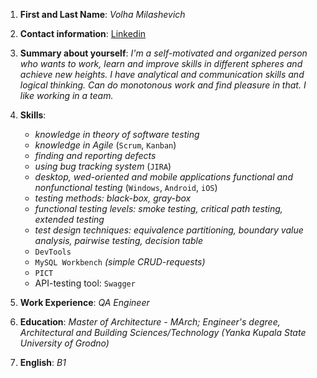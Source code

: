 1. **First and Last Name**: *Volha Milashevich*


1. **Contact information**: [Linkedin](https://www.linkedin.com/in/olga-milashevich/)


1. **Summary about yourself**: *I'm a self-motivated and organized person who wants to work, learn and improve skills in different spheres and achieve new heights. I have analytical and communication skills and logical thinking. Can do monotonous work and find pleasure in that. I like working in a team.*


1. **Skills**: 
    - *knowledge in theory of software testing*
    - *knowledge in Agile* (`Scrum`, `Kanban`)
    - *finding and reporting defects*
    - *using bug tracking system* (`JIRA`)
    - *desktop, wed-oriented and mobile applications functional and nonfunctional testing* (`Windows`, `Android`, `iOS`)
    - *testing methods: black-box, gray-box*
    - *functional testing levels: smoke testing, critical path testing, extended testing*
    - *test design techniques: equivalence partitioning, boundary value analysis, pairwise testing, decision table*
    - `DevTools`
    - `MySQL Workbench` *(simple CRUD-requests)*
    - `PICT`
    - API-testing tool: `Swagger`


1. **Work Experience**: *QA Engineer*


1. **Education**: *Master of Architecture - MArch; Engineer's degree, Architectural and Building Sciences/Technology (Yanka Kupala State University of Grodno)*


1. **English**: *B1*
